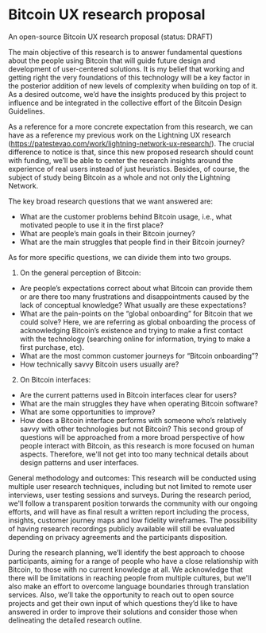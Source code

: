 # Bitcoin UX research proposal
An open-source Bitcoin UX research proposal (status: DRAFT)

The main objective of this research is to answer fundamental questions about the people using Bitcoin that will guide future design and development of user-centered solutions. It is my belief that working and getting right the very foundations of this technology will be a key factor in the posterior addition of new levels of complexity when building on top of it. As a desired outcome, we’d have the insights produced by this project to influence and be integrated in the collective effort of the Bitcoin Design Guidelines.

As a reference for a more concrete expectation from this research, we can have as a reference my previous work on the Lightning UX research (https://patestevao.com/work/lightning-network-ux-research/). The crucial difference to notice is that, since this new proposed research should count with funding, we’ll be able to center the research insights around the experience of real users instead of just heuristics. Besides, of course, the subject of study being Bitcoin as a whole and not only the Lightning Network.

The key broad research questions that we want answered are:
- What are the customer problems behind Bitcoin usage, i.e., what motivated people to use it in the first place?
- What are people’s main goals in their Bitcoin journey?
- What are the main struggles that people find in their Bitcoin journey?

As for more specific questions, we can divide them into two groups.

1. On the general perception of Bitcoin:
- Are people’s expectations correct about what Bitcoin can provide them or are there too many frustrations and disappointments caused by the lack of conceptual knowledge? What usually are these expectations?
- What are the pain-points on the “global onboarding” for Bitcoin that we could solve? Here, we are referring as global onboarding the process of acknowledging Bitcoin’s existence and trying to make a first contact with the technology (searching online for information, trying to make a first purchase, etc). 
- What are the most common customer journeys for “Bitcoin onboarding”?
- How technically savvy Bitcoin users usually are?

2. On Bitcoin interfaces:
- Are the current patterns used in Bitcoin interfaces clear for users?
- What are the main struggles they have when operating Bitcoin software? 
- What are some opportunities to improve?
- How does a Bitcoin interface performs with someone who’s relatively savvy with other technologies but not Bitcoin?
This second group of questions will be approached from a more broad perspective of how people interact with Bitcoin, as this research is more focused on human aspects. Therefore, we'll not get into too many technical details about design patterns and user interfaces.

General methodology and outcomes:
This research will be conducted using multiple user research techniques, including but not limited to remote user interviews, user testing sessions and surveys. During the research period, we'll follow a transparent position torwards the community with our ongoing efforts, and will have as final result a written report including the process, insights, customer journey maps and low fidelity wireframes. The possibility of having research recordings publicly available will still be evaluated depending on privacy agreements and the participants disposition.

During the research planning, we’ll identify the best approach to choose participants, aiming for a range of people who have a close relationship with Bitcoin, to those with no current knowledge at all. We acknowledge that there will be limitations in reaching people from multiple cultures, but we'll also make an effort to overcome language boundaries through translation services.
Also, we’ll take the opportunity to reach out to open source projects and get their own input of which questions they’d like to have answered in order to improve their solutions and consider those when delineating the detailed research outline.
